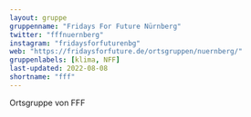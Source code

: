 ```yaml
---
layout: gruppe
gruppenname: "Fridays For Future Nürnberg"
twitter: "fffnuernberg"
instagram: "fridaysforfuturenbg"
web: "https://fridaysforfuture.de/ortsgruppen/nuernberg/"
gruppenlabels: [klima, NFF]
last-updated: 2022-08-08
shortname: "fff"
---
```


Ortsgruppe von FFF
